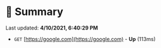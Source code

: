 # 📖 Summary
Last updated: **4/10/2021, 6:40:29 PM**

- `GET` [https://google.com](https://google.com) - **Up** (113ms)
